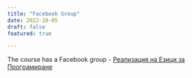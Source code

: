 ```yaml
---
title: "Facebook Group"
date: 2022-10-05
draft: false
featured: true

---
```


The course has a Facebook group - [Реализация на Езици за
Програмиране](https://facebook.com/groups/324327268145823)


